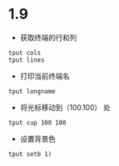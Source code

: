 # 1.9

- 获取终端的行和列
```shell
tput cols
tput lines
```

- 打印当前终端名
```shell
tput longname
```

- 将光标移动到（100.100） 处
```shell
tput cup 100 100
```

- 设置背景色
```shell
tput setb 1)
```